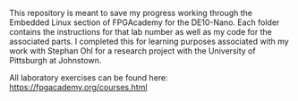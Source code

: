 This repository is meant to save my progress working through the Embedded Linux section of FPGAcademy for the DE10-Nano. Each folder contains the instructions
for that lab number as well as my code for the associated parts. I completed this for learning purposes associated with my work with Stephan Ohl for a research project with the
University of Pittsburgh at Johnstown.

All laboratory exercises can be found here:
https://fpgacademy.org/courses.html
